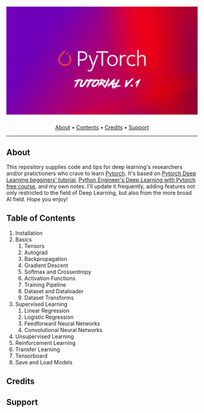 <h1 align="center">
  <br>
  <a href="https://pytorch.org/"><img src="assets/images/pytorch-tutorial-header-gotg.png"></a>
</h1>

<p align="center">
  <a href="#about">About</a> •
  <a href="#table-of-contents">Contents</a> •
  <!-- <a href="#features">Features</a> • -->
  <a href="#credits">Credits</a> •
  <a href="#support">Support</a>
</p>

---

## About

This repository supplies code and tips for deep learning's researchers and/or pratictioners who crave to learn <a href="https://pytorch.org/">Pytorch</a>. It's based on <a href="https://pytorch.org/tutorials/beginner/deep_learning_60min_blitz.html">Pytorch Deep Learning begginers' tutorial</a>, <a href="https://www.youtube.com/watch?v=c36lUUr864M">Python Engineer's Deep Learning with Pytorch free course</a>, and my own notes. I'll update it frequently, adding features not only restricted to the field of Deep Learning, but also from the more broad AI field. Hope you enjoy!

## Table of Contents

<ol>
  <li>Installation</li>
  <li>Basics
    <ol>
      <li>Tensors</li>
      <li>Autograd</li>
      <li>Backpropagation</li>
      <li>Gradient Descent</li>
      <li>Softmax and Crossentropy</li>
      <li>Activation Functions</li>
      <li>Training Pipeline</li>
      <li>Dataset and Dataloader</li>
      <li>Dataset Transforms</li>
    </ol>
  </li>
  <li>Supervised Learning
    <ol>
      <li>Linear Regression</li>
      <li>Logistic Regression</li>
      <li>Feedforward Neural Networks</li>
      <li>Convolutional Neural Networks</li>
      <!-- <li>Recurrent Neural Networks</li> -->
    </ol>
  </li>
  <li>Unsupervised Learning
    <ol>
    </ol>
  </li>
  <li>Reinforcement Learning
    <ol>
    </ol>
  </li>
  <!-- <li>
    <ol>
    </ol>
  </li> -->
  <li>Transfer Learning</li>
  <li>Tensorboard</li>
  <li>Save and Load Models</li>
</ol>

<!-- ## Features -->

## Credits

## Support
